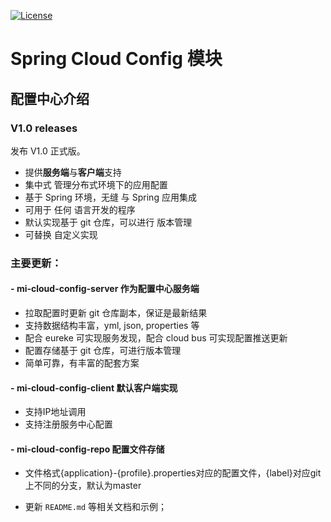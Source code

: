 [![License](https://img.shields.io/badge/license-MIT-blue.svg)](http://blog.csdn.net/fjnpysh)

# Spring Cloud Config 模块  

## 配置中心介绍

### V1.0 releases

发布 V1.0 正式版。

- 提供**服务端**与**客户端**支持
- 集中式 管理分布式环境下的应用配置
- 基于 Spring 环境，无缝 与 Spring 应用集成
- 可用于 任何 语言开发的程序
- 默认实现基于 git 仓库，可以进行 版本管理
- 可替换 自定义实现

### 主要更新：

#### - **mi-cloud-config-server** 作为配置中心服务端

  - 拉取配置时更新 git 仓库副本，保证是最新结果
  - 支持数据结构丰富，yml, json, properties 等
  - 配合 eureke 可实现服务发现，配合 cloud bus 可实现配置推送更新
  - 配置存储基于 git 仓库，可进行版本管理
  - 简单可靠，有丰富的配套方案
  
#### - **mi-cloud-config-client** 默认客户端实现
  - 支持IP地址调用
  - 支持注册服务中心配置

#### - **mi-cloud-config-repo** 配置文件存储
  - 文件格式{application}-{profile}.properties对应的配置文件，{label}对应git上不同的分支，默认为master
    
- 更新 `README.md` 等相关文档和示例；
